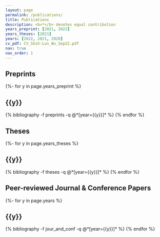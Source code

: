 ```yaml
---
layout: page
permalink: /publications/
title: Publications
description: <b>*</b> denotes equal contribution
years_preprint: [2021, 2022]
years_theses: [2021]
years: [2022, 2021, 2020]
cv_pdf: CV_Shih-Lun_Wu_Sep22.pdf
nav: true
nav_order: 1
---
```

<!-- _pages/publications.md -->

<article>
<div class="publications">
<h2 class="publ-cat">Preprints</h2>
{%- for y in page.years_preprint %}
  <h2 class="year">{{y}}</h2>
  {% bibliography -f preprints -q @*[year={{y}}]* %}
{% endfor %}
</div>

<div class="publications">
<h2 class="publ-cat">Theses</h2>
{%- for y in page.years_theses %}
  <h2 class="year">{{y}}</h2>
  {% bibliography -f theses -q @*[year={{y}}]* %}
{% endfor %}
</div>

<div class="publications">
<h2 class="publ-cat">Peer-reviewed Journal & Conference Papers</h2>
{%- for y in page.years %}
  <h2 class="year">{{y}}</h2>
  {% bibliography -f jour_and_conf -q @*[year={{y}}]* %}
{% endfor %}
</div>
</article>